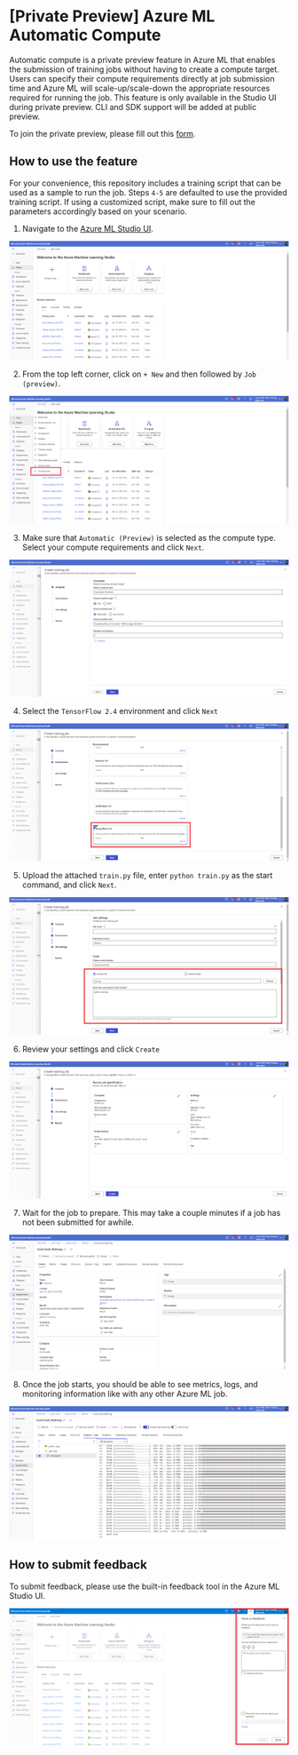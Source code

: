 # [Private Preview] Azure ML Automatic Compute

Automatic compute is a private preview feature in Azure ML that enables the submission of training jobs without having to create a compute target. Users can specify their compute requirements directly at job submission time and Azure ML will scale-up/scale-down the appropriate resources required for running the job. This feature is only available in the Studio UI during private preview. CLI and SDK support will be added at public preview.

To join the private preview, please fill out this [form](#).


## How to use the feature

For your convenience, this repository includes a training script that can be used as a sample to run the job. Steps `4-5` are defaulted to use the provided training script. If using a customized script, make sure to fill out the parameters accordingly based on your scenario.

1. Navigate to the [Azure ML Studio UI](https://master.ml.azure.com/?wsid=/subscriptions/4aaa645c-5ae2-4ae9-a17a-84b9023bc56a/resourceGroups/john/providers/Microsoft.MachineLearningServices/workspaces/john-west&flight=ClusterlessCompute,clusterlessComputeRun&tid=72f988bf-86f1-41af-91ab-2d7cd011db47).

![alt text](./img/1.png)

2. From the top left corner, click on `+ New` and then followed by `Job (preview)`.

![alt text](./img/2.png)

3. Make sure that `Automatic (Preview)` is selected as the compute type. Select your compute requirements and click `Next`.

![alt text](./img/3.png)

4. Select the `TensorFlow 2.4` environment and click `Next`

![alt text](./img/4.png)

5. Upload the attached `train.py` file, enter `python train.py` as the start command, and click `Next`.

![alt text](./img/5.png)

6. Review your settings and click `Create`

![alt text](./img/6.png)

7. Wait for the job to prepare. This may take a couple minutes if a job has not been submitted for awhile.

![alt text](./img/7.png)

8. Once the job starts, you should be able to see metrics, logs, and monitoring information like with any other Azure ML job.

![alt text](./img/8.png)

## How to submit feedback

To submit feedback, please use the built-in feedback tool in the Azure ML Studio UI.

![alt text](./img/9.png)